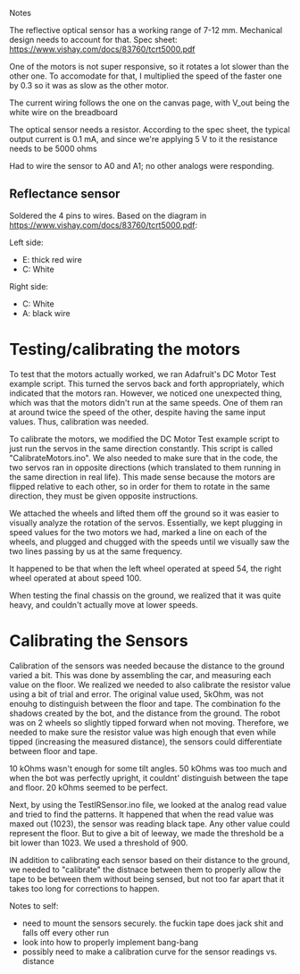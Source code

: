 Notes

The reflective optical sensor has a working range of 7-12 mm. Mechanical design needs to account for that.
Spec sheet: https://www.vishay.com/docs/83760/tcrt5000.pdf

One of the motors is not super responsive, so it rotates a lot slower than the other one. To accomodate for that, I multiplied the speed of the faster one by 0.3 so it was as slow as the other motor.


The current wiring follows the one on the canvas page, with V_out being the white wire on the breadboard

The optical sensor needs a resistor. According to the spec sheet, the typical output current is 0.1 mA, and since we're applying 5 V to it the resistance needs to be 5000 ohms

Had to wire the sensor to A0 and A1; no other analogs were responding.


## Reflectance sensor

Soldered the 4 pins to wires. Based on the diagram in https://www.vishay.com/docs/83760/tcrt5000.pdf:

Left side:
* E: thick red wire
* C: White

Right side:
* C: White
* A: black wire


# Testing/calibrating the motors

To test that the motors actually worked, we ran Adafruit's DC Motor Test example script. This turned the servos back and forth appropriately, which indicated that the motors ran. However, we noticed one unexpected thing, which was that the motors didn't run at the same speeds. One of them ran at around twice the speed of the other, despite having the same input values. Thus, calibration was needed.

To calibrate the motors, we modified the DC Motor Test example script to just run the servos in the same direction constantly. This script is called "CalibrateMotors.ino". We also needed to make sure that in the code, the two servos ran in opposite directions (which translated to them running in the same direction in real life). This made sense because the motors are flipped relative to each other, so in order for them to rotate in the same direction, they must be given opposite instructions.

We attached the wheels and lifted them off the ground so it was easier to visually analyze the rotation of the servos. Essentially, we kept plugging in speed values for the two motors we had, marked a line on each of the wheels, and plugged and chugged with the speeds until we visually saw the two lines passing by us at the same frequency. 

It happened to be that when the left wheel operated at speed 54, the right wheel operated at about speed 100.

When testing the final chassis on the ground, we realized that it was quite heavy, and couldn't actually move at lower speeds.


# Calibrating the Sensors

Calibration of the sensors was needed because the distance to the ground varied a bit. This was done by assembling the car, and measuring each value on the floor. We realized we needed to also calibrate the resistor value using a bit of trial and error. The original value used, 5kOhm, was not enouhg to distinguish between the floor and tape. The combination fo the shadows created by the bot, and the distance from the ground. The robot was on 2 wheels so slightly tipped forward when not moving. Therefore, we needed to make sure the resistor value was high enough that even while tipped (increasing the measured distance), the sensors could differentiate between floor and tape.

10 kOhms wasn't enough for some tilt angles. 50 kOhms was too much and when the bot was perfectly upright, it couldnt' distinguish between the tape and floor. 20 kOhms seemed to be perfect.

Next, by using the TestIRSensor.ino file, we looked at the analog read value and tried to find the patterns. It happened that when the read value was maxed out (1023), the sensor was reading black tape. Any other value could represent the floor. But to give a bit of leeway, we made the threshold be a bit lower than 1023. We used a threshold of 900.

IN addition to calibrating each sensor based on their distance to the ground, we needed to "calibrate" the distnace between them to properly allow the tape to be between them without being sensed, but not too far apart that it takes too long for corrections to happen.


Notes to self:
* need to mount the sensors securely. the fuckin tape does jack shit and falls off every other run
* look into how to properly implement bang-bang
* possibly need to make a calibration curve for the sensor readings vs. distance
